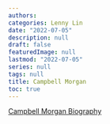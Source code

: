 ```yaml
---
authors:
categories: Lenny Lin
date: "2022-07-05"
description: null
draft: false
featuredImage: null
lastmod: "2022-07-05"
series: null
tags: null
title: Campbell Morgan
toc: true
---
```


<!--more-->


[Campbell Morgan Biography](https://wellsofgrace.com/biography/biography/morgan.htm)